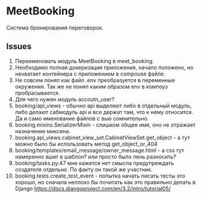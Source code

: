 # MeetBooking
Система бронирования переговорок.

## Issues
1. Переименовать модуль MeetBooking в meet_booking.
2. Необходимо полная докеризация приложения, начало положено, но нехватает контейнера с приложением в compouse файле.
3. Не совсем понял как файл .env преобразуется в переменные окружения. Так же не понял каким образом env в компоуз 
   пробрасывается.
4. Для чего нужен модуль accoutn_user?
5. booking/api_views - обычно api выделяют либо в отдельный модуль, либо делают сабмодуль api и все держат там, 
   что к нему относится. Да и само именование файлов с вью сомнительно.    
6. booking.mixins.SerializerMixin - слишком общее имя, оно не отражает назначение миксина.
7. booking.api_views.cabinet_view_set.CabinetViewSet.get_object - а тут можно было бы использовать метод get_object_or_404
8. booking/templates/email_message/owner_message.html - а css тут намеренно вшит в шаблон? или просто было лень разносить?
9. booking/tasks.py:47 мне кажется нет смысла предупреждать создателя отдельно. По факту он такой же участник.
10. booking.tests.create_test_event - попытка начать писать тесты это хорошо, но сначала неплохо бы почитать как это 
    правильно делать в Django https://docs.djangoproject.com/en/3.2/intro/tutorial05/